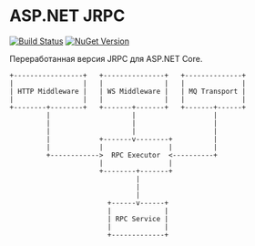 # ASP.NET JRPC

[![Build Status](https://travis-ci.org/DistSynth/asp.net-rpc.svg?branch=master)](https://travis-ci.org/DistSynth/asp.net-rpc)
[![NuGet Version](https://badge.fury.io/nu/asp.net-rpc.svg)](https://badge.fury.io/nu/asp.net-rpc)

Переработанная версия JRPC для ASP.NET Core.

```
+-----------------+   +---------------+   +--------------+
|                 |   |               |   |              |
| HTTP Middleware |   | WS Middleware |   | MQ Transport |
|                 |   |               |   |              |
+--------+--------+   +-------+-------+   +-------+------+
         |                    |                   |
         |                    |                   |
         |                    |                   |
         |            +-------v--------+          |
         |            |                |          |
         +------------>  RPC Executor  <----------+
                      |                |
                      +--------+-------+
                               |
                               |
                               |
                        +------v------+
                        |             |
                        | RPC Service |
                        |             |
                        +-------------+
```